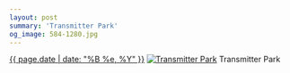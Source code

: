 ```yaml
---
layout: post
summary: 'Transmitter Park'
og_image: 584-1280.jpg
---
```


<p>
  <time><a href="/584">{{ page.date | date: "%B %e, %Y" }}</a></time>
  <a href="/584"><img src="{{ site.assets_url }}/584-640.jpg" srcset="{{ site.assets_url }}/584-320.jpg 320w, {{ site.assets_url }}/584-640.jpg 640w, {{ site.assets_url }}/584-960.jpg 960w, {{ site.assets_url }}/584-1280.jpg 1280w" sizes="(min-width: 700px) 50vw, calc(100vw - 2rem)" alt="Transmitter Park" /></a>
  <span>Transmitter Park</span>
</p>
